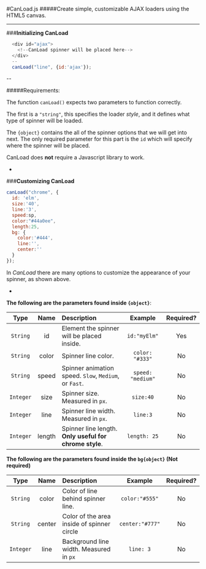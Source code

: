 #CanLoad.js 
#####Create simple, customizable AJAX loaders using the HTML5 canvas.

---

###**Initializing CanLoad** 


```js
  <div id="ajax">
    <!--CanLoad spinner will be placed here-->
  </div>
  --
  canLoad("line", {id:'ajax'});
```
--

#####Requirements:

The function `canLoad()` expects two parameters to function correctly.

The first is a `"string"`, this specifies the loader _style_, and it defines what type of spinner will be loaded.

The `{object}` contains the all of the spinner options that we will get into next. The only required parameter for this part is the `id` which will specify where the spinner will be placed.

CanLoad does **not** require a Javascript library to work.
 
-
###**Customizing CanLoad**

```js
canLoad("chrome", {
  id: 'elm', 
  size:'40', 
  line:'3', 
  speed:sp, 
  color:"#44a0ee", 
  length:25,
  bg: {
    color:'#444',
    line:'',
    center:''
  }
});
```

In _CanLoad_ there are many options to customize the appearance of your spinner, as shown above.

-

**The following are the parameters found inside `{object}`**:

Type      | Name   | Description                                              | Example            | Required? 
:-------: | :----: | :------------------------------------------------------- | :----------------: | :-------: 
`String`  | id     | Element the spinner will be placed inside.               | `id:"myElm"`       | Yes       
`String`  | color  | Spinner line color.                                      | `color: "#333"`    | No        
`String`  | speed  | Spinner animation speed. `Slow`, `Medium`, or `Fast`.    | `speed: "medium"`  | No        
`Integer` | size   | Spinner size. Measured in `px`.                          | `size:40`          | No        
`Integer` | line   | Spinner line width. Measured in `px`.                    | `line:3`           | No        
`Integer` | length | Spinner line length. **Only useful for chrome style**.   | `length: 25`       | No        

**The following are the parameters found inside the `bg{object}` (Not required)**

Type      | Name   | Description                                              | Example            | Required? 
:-------: | :----: | :------------------------------------------------------- | :----------------: | :-------: 
`String`  | color  | Color of line behind spinner line.                       | `color:"#555"`     | No     
`String`  | center | Color of the area inside of spinner circle               | `center:"#777"`    | No
`Integer` | line   | Background line width. Measured in `px`                  | `line: 3`          | No          

